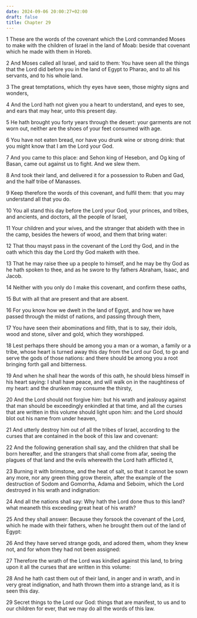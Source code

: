```yaml
---
date: 2024-09-06 20:00:27+02:00
draft: false
title: Chapter 29
---
```




1 These are the words of the covenant which the Lord commanded Moses to make with the children of Israel in the land of Moab: beside that covenant which he made with them in Horeb.

2 And Moses called all Israel, and said to them: You have seen all the things that the Lord did before you in the land of Egypt to Pharao, and to all his servants, and to his whole land.

3 The great temptations, which thy eyes have seen, those mighty signs and wonders,

4 And the Lord hath not given you a heart to understand, and eyes to see, and ears that may hear, unto this present day.

5 He hath brought you forty years through the desert: your garments are not worn out, neither are the shoes of your feet consumed with age.

6 You have not eaten bread, nor have you drunk wine or strong drink: that you might know that I am the Lord your God.

7 And you came to this place: and Sehon king of Hesebon, and Og king of Basan, came out against us to fight. And we slew them.

8 And took their land, and delivered it for a possession to Ruben and Gad, and the half tribe of Manasses.

9 Keep therefore the words of this covenant, and fulfil them: that you may understand all that you do.

10 You all stand this day before the Lord your God, your princes, and tribes, and ancients, and doctors, all the people of Israel,

11 Your children and your wives, and the stranger that abideth with thee in the camp, besides the hewers of wood, and them that bring water:

12 That thou mayst pass in the covenant of the Lord thy God, and in the oath which this day the Lord thy God maketh with thee.

13 That he may raise thee up a people to himself, and he may be thy God as he hath spoken to thee, and as he swore to thy fathers Abraham, Isaac, and Jacob.

14 Neither with you only do I make this covenant, and confirm these oaths,

15 But with all that are present and that are absent.

16 For you know how we dwelt in the land of Egypt, and how we have passed through the midst of nations, and passing through them,

17 You have seen their abominations and filth, that is to say, their idols, wood and stone, silver and gold, which they worshipped.

18 Lest perhaps there should be among you a man or a woman, a family or a tribe, whose heart is turned away this day from the Lord our God, to go and serve the gods of those nations: and there should be among you a root bringing forth gall and bitterness.

19 And when he shall hear the words of this oath, he should bless himself in his heart saying: I shall have peace, and will walk on in the naughtiness of my heart: and the drunken may consume the thirsty,

20 And the Lord should not forgive him: but his wrath and jealousy against that man should be exceedingly enkindled at that time, and all the curses that are written in this volume should light upon him: and the Lord should blot out his name from under heaven,

21 And utterly destroy him out of all the tribes of Israel, according to the curses that are contained in the book of this law and covenant:

22 And the following generation shall say, and the children that shall be born hereafter, and the strangers that shall come from afar, seeing the plagues of that land and the evils wherewith the Lord hath afflicted it,

23 Burning it with brimstone, and the heat of salt, so that it cannot be sown any more, nor any green thing grow therein, after the example of the destruction of Sodom and Gomorrha, Adama and Seboim, which the Lord destroyed in his wrath and indignation:

24 And all the nations shall say: Why hath the Lord done thus to this land? what meaneth this exceeding great heat of his wrath?

25 And they shall answer: Because they forsook the covenant of the Lord, which he made with their fathers, when he brought them out of the land of Egypt:

26 And they have served strange gods, and adored them, whom they knew not, and for whom they had not been assigned:

27 Therefore the wrath of the Lord was kindled against this land, to bring upon it all the curses that are written in this volume:

28 And he hath cast them out of their land, in anger and in wrath, and in very great indignation, and hath thrown them into a strange land, as it is seen this day.

29 Secret things to the Lord our God: things that are manifest, to us and to our children for ever, that we may do all the words of this law.

